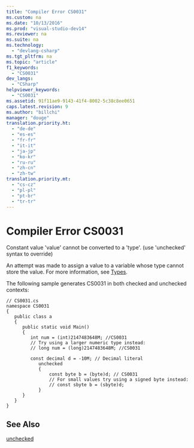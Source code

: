```yaml
---
title: "Compiler Error CS0031"
ms.custom: na
ms.date: "10/13/2016"
ms.prod: "visual-studio-dev14"
ms.reviewer: na
ms.suite: na
ms.technology: 
  - "devlang-csharp"
ms.tgt_pltfrm: na
ms.topic: "article"
f1_keywords: 
  - "CS0031"
dev_langs: 
  - "CSharp"
helpviewer_keywords: 
  - "CS0031"
ms.assetid: 91f11ae9-9143-41f4-8002-5c38c8ee0651
caps.latest.revision: 9
ms.author: "billchi"
manager: "douge"
translation.priority.ht: 
  - "de-de"
  - "es-es"
  - "fr-fr"
  - "it-it"
  - "ja-jp"
  - "ko-kr"
  - "ru-ru"
  - "zh-cn"
  - "zh-tw"
translation.priority.mt: 
  - "cs-cz"
  - "pl-pl"
  - "pt-br"
  - "tr-tr"
---
```

# Compiler Error CS0031
Constant value 'value' cannot be converted to a 'type'. (use 'unchecked' syntax to override)  
  
 An attempt was made to assign a value to a variable whose type cannot store the value. For more information, see [Types](../Topic/Types%20\(C%23%20Programming%20Guide\).md).  
  
 The following sample generates CS0031 in both checked and unchecked contexts:  
  
```  
// CS0031.cs  
namespace CS0031  
{  
   public class a  
   {  
      public static void Main()  
      {  
         int num = (int)2147483648M; //CS0031  
         // Try using a larger numeric type instead:  
         // long num = (long)2147483648M; //CS0031  
  
         const decimal d = -10M; // Decimal literal  
            unchecked  
            {  
                const byte b = (byte)d; // CS0031  
                // For small values try using a signed byte instead:  
                // const sbyte b = (sbyte)d;  
            }  
      }  
   }  
}  
```  
  
## See Also  
 [unchecked](../Topic/unchecked%20\(C%23%20Reference\).md)